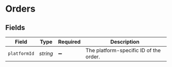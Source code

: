 # Orders


## Fields

| Field                                  | Type                                   | Required                               | Description                            |
| -------------------------------------- | -------------------------------------- | -------------------------------------- | -------------------------------------- |
| `platformId`                           | *string*                               | :heavy_minus_sign:                     | The platform-specific ID of the order. |